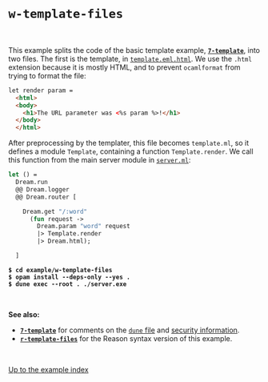 # `w-template-files`

<br>

This example splits the code of the basic template example,
[**`7-template`**](../7-template#folders-and-files), into two files. The first is the
template, in
[`template.eml.html`](https://github.com/aantron/dream/blob/master/example/w-template-files/template.eml.html).
We use the `.html` extension because it is mostly HTML, and to prevent
`ocamlformat` from trying to format the file:

```html
let render param =
  <html>
  <body>
    <h1>The URL parameter was <%s param %>!</h1>
  </body>
  </html>
```

After preprocessing by the templater, this file becomes `template.ml`, so it
defines a module `Template`, containing a function `Template.render`. We call
this function from the main server module in
[`server.ml`](https://github.com/aantron/dream/blob/master/example/w-template-files/server.ml):

```ocaml
let () =
  Dream.run
  @@ Dream.logger
  @@ Dream.router [

    Dream.get "/:word"
      (fun request ->
        Dream.param "word" request
        |> Template.render
        |> Dream.html);

  ]
```

<pre><code><b>$ cd example/w-template-files</b>
<b>$ opam install --deps-only --yes .</b>
<b>$ dune exec --root . ./server.exe</b></code></pre>

<br>

**See also:**

- [**`7-template`**](../7-template#folders-and-files) for comments on the [`dune`
  file](https://github.com/aantron/dream/blob/master/example/w-template-files/dune)
  and [security
  information](https://github.com/aantron/dream/tree/master/example/7-template#security).
- [**`r-template-files`**](../r-template-files) for the Reason syntax version of
  this example.

<br>

[Up to the example index](../#examples)
